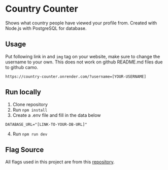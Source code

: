 # Country Counter
Shows what country people have viewed your profile from. Created with Node.js with PostgreSQL for database.

## Usage
Put following link in and `img` tag on your website, make sure to change the username to your own. This does not work on github README.md files due to github camo.
```
https://country-counter.onrender.com/?username=[YOUR-USERNAME]
```

## Run locally

1. Clone repository
2. Run `npm install`
3. Create a .env file and fill in the data below
```
DATABASE_URL="[LINK-TO-YOUR-DB-URL]"
```
4. Run `npm run dev`

## Flag Source
All flags used in this project are from this [repository](https://github.com/lipis/flag-icons).
